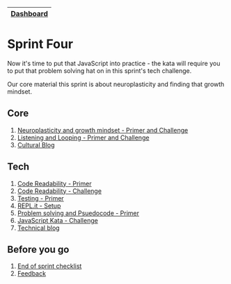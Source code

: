 [Dashboard](../README.md)|
---|

# Sprint Four

Now it's time to put that JavaScript into practice - the kata will require you to put that problem solving hat on in this sprint's tech challenge.

Our core material this sprint is about neuroplasticity and finding that growth mindset.

## Core 

1. [Neuroplasticity and growth mindset - Primer and Challenge](core-neuro-growth-mindset.md)
2. [Listening and Looping - Primer and Challenge](../resources/listening-looping.md)
3. [Cultural Blog](core-mindset-cultural-blog.md)


## Tech

1. [Code Readability - Primer](js-code-readability-primer.md)
2. [Code Readability - Challenge](js-code-readability-challenge.md)  
3. [Testing - Primer](js-testing.md)
4. [REPL.it - Setup](js-repl-intro.md)
5. [Problem solving and Psuedocode - Primer](js-pseudocode-problem-solving.md)   
6. [JavaScript Kata - Challenge](js-kata.md)
7. [Technical blog](blog-sprint4-technical.md)


## Before you go 
1. [End of sprint checklist](end-of-sprint-4-checklist.md)
2. [Feedback](../resources/feedback.md)  
